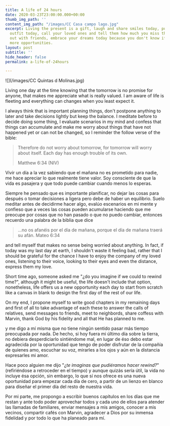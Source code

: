 ```yaml
---
title: A life of 24 hours
date: 2020-03-23T23:00:00.000+00:00
thumb_img_path: ''
content_img_path: "/images/CC Casa campo lago.jpg"
excerpt: Living the present is a gift, laugh and share smiles today, put on your best
  outfit today, call your loved ones and tell them how much you miss them, hanging
  out with friends, embrace your dreams today because you don't know if there are
  more opportunities.
layout: post
subtitle: ''
hide_header: false
permalink: a-life-of-24hours

---
```

![](/images/CC Quintas d Molinas.jpg)

Living one day at the time knowing that the tomorrow is no promise for anyone, that makes me appreciate what is really valued. I am aware of life is fleeting and everything can changes when you least expect it.

I always think that is important planning things, don't postpone anything to later and take decisions lightly but keep the balance. I meditate before to decide doing some thing, I evaluate scenarios in my mind and confess that things can accumulate and make me worry about things that have not happened yet or can not be changed, so I reminder the follow verse of the bible:

> Therefore do not worry about tomorrow, for tomorrow will worry about itself. Each day has enough trouble of its own.
>
> Matthew 6:34 (NIV)

Vivir un día a la vez sabiendo que el mañana no es prometido para nadie, me hace apreciar lo que realmente tiene valor. Soy consciente de que la vida es pasajera y que todo puede cambiar cuando menos lo esperas.

Siempre he pensado que es importante planificar, no dejar las cosas para después o tomar decisiones a ligera pero debe de haber un equilibrio. Suelo meditar antes de decidirme hacer algo, evalúo escenarios en mi mente y confieso que a veces las cosas pueden acumularse haciendo que me preocupe por cosas que no han pasado o que no puedo cambiar, entonces recuerdo una palabra de la biblia que dice

> ...no os afanéis por el día de mañana, porque el día de mañana traerá su afán. Mateo 6:34

and tell myself that makes no sense being worried about anything. In fact, if today was my last day at earth, I shouldn't waste it feeling bad, rather that I should be grateful for the chance I have to enjoy the company of my loved ones, listening  to their voice, looking to their eyes and even the distance, express them my love.

Short time ago, someone asked me "¿do you imagine if we could to rewind time?", although it might be useful, the life doesn't include that option, nonetheless, life offers us a new opportunity each day to start from scratch like a canvas in blank to design the first day of the rest of our life.

On my end, I propone myself to write good chapters in my remaining days and first of all to take advantage of each these to answer the calls of relatives, send messages to friends, meet to neighbords, share coffess with Marvin, thank God by his fidelity and all that He has planned to me.

y me digo a mí misma que no tiene ningún sentido pasar más tiempo preocupada por nada. De hecho, si hoy fuera mi último día sobre la tierra, no debiera desperdiciarlo sintiéndome mal, en lugar de éso debo estar agradecida por la oportunidad que tengo de poder disfrutar de la compañía de quienes amo, escuchar su voz, mirarles a los ojos y aún en la distancia expresarles mi amor.

Hace poco alguien me dijo "¿_te imaginas que pudiéramos hacer rewind?_" (refiriéndose a retroceder en el tiempo) y aunque quizás sería útil, la vida no incluye ésa opción, sin embargo, lo que sí nos ofrece es una nueva oportunidad para empezar cada día de cero, a partir de un lienzo en blanco para diseñar el primer día del resto de nuestra vida.

Por mi parte, me propongo a escribir buenos capítulos en los días que me restan y ante todo poder aprovechar todos y cada uno de ellos para atender las llamadas de familiares, enviar mensajes a mis amigos, conocer a mis vecinos, compartir cafés con Marvin, agradecer a Dios por su inmensa fidelidad y por todo lo que ha planeado para mí.